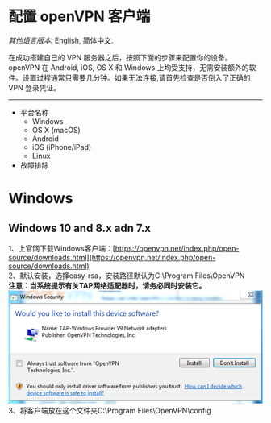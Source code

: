 配置 openVPN 客户端
=================
<i>其他语言版本:</i> [English](https://github.com/bindaolh/openvpn-install/blob/master/docs/clients.md), [简体中文](https://github.com/bindaolh/openvpn-install/blob/master/docs/clients-zh.md). <br>

在成功搭建自己的 VPN 服务器之后，按照下面的步骤来配置你的设备。openVPN 在 Android, iOS, OS X 和 Windows 上均受支持，无需安装额外的软件。设置过程通常只需要几分钟。如果无法连接,请首先检查是否倒入了正确的 VPN 登录凭证。

----------------------------------------------------------
* 平台名称<br>
  * Windows
  * OS X (macOS)
  * Android
  * iOS (iPhone/iPad)
  * Linux
* 故障排除<br>








Windows
==============

## Windows 10 and 8.x adn 7.x
1、上官网下载Windows客户端：[https://openvpn.net/index.php/open-source/downloads.html](https://openvpn.net/index.php/open-source/downloads.html)<br>
2、默认安装，选择easy-rsa，安装路径默认为C:\Program Files\OpenVPN<br>
<b>注意：当系统提示有关TAP网络适配器时，请务必同时安装它。</b><br>
![提示这个的时候](https://github.com/bindaolh/openvpn-install/blob/master/pic/1.png)
3、将客户端放在这个文件夹C:\Program Files\OpenVPN\config
